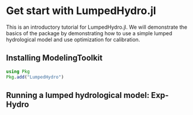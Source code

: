 # Get start with LumpedHydro.jl

This is an introductory tutorial for LumpedHydro.jl. We will demonstrate the basics of the package by demonstrating how to use a simple lumped hydrological model and use optimization for calibration.

## Installing ModelingToolkit

```julia
using Pkg
Pkg.add("LumpedHydro")
```

## Running a lumped hydrological model: Exp-Hydro
